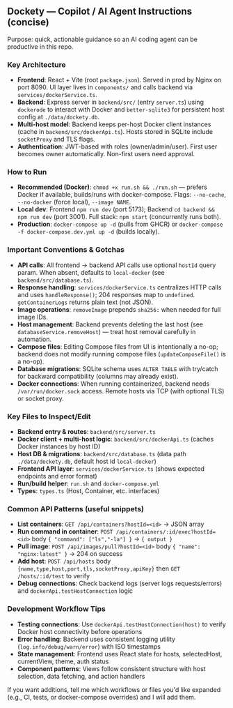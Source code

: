 ## Dockety — Copilot / AI Agent Instructions (concise)

Purpose: quick, actionable guidance so an AI coding agent can be productive in this repo.

### Key Architecture
- **Frontend**: React + Vite (root `package.json`). Served in prod by Nginx on port 8090. UI layer lives in `components/` and calls backend via `services/dockerService.ts`.
- **Backend**: Express server in `backend/src/` (entry `server.ts`) using `dockerode` to interact with Docker and `better-sqlite3` for persistent host config at `./data/dockety.db`.
- **Multi-host model**: Backend keeps per-host Docker client instances (cache in `backend/src/dockerApi.ts`). Hosts stored in SQLite include `socketProxy` and TLS flags.
- **Authentication**: JWT-based with roles (owner/admin/user). First user becomes owner automatically. Non-first users need approval.

### How to Run
- **Recommended (Docker)**: `chmod +x run.sh && ./run.sh` — prefers Docker if available, builds/runs with docker-compose. Flags: `--no-cache`, `--no-docker` (force local), `--image NAME`.
- **Local dev**: Frontend `npm run dev` (port 5173); Backend `cd backend && npm run dev` (port 3001). Full stack: `npm start` (concurrently runs both).
- **Production**: `docker-compose up -d` (pulls from GHCR) or `docker-compose -f docker-compose.dev.yml up -d` (builds locally).

### Important Conventions & Gotchas
- **API calls**: All frontend → backend API calls use optional `hostId` query param. When absent, defaults to `local-docker` (see `backend/src/database.ts`).
- **Response handling**: `services/dockerService.ts` centralizes HTTP calls and uses `handleResponse()`; 204 responses map to `undefined`. `getContainerLogs` returns plain text (not JSON).
- **Image operations**: `removeImage` prepends `sha256:` when needed for full image IDs.
- **Host management**: Backend prevents deleting the last host (see `databaseService.removeHost`) — treat host removal carefully in automation.
- **Compose files**: Editing Compose files from UI is intentionally a no-op; backend does not modify running compose files (`updateComposeFile()` is a no-op).
- **Database migrations**: SQLite schema uses `ALTER TABLE` with try/catch for backward compatibility (columns may already exist).
- **Docker connections**: When running containerized, backend needs `/var/run/docker.sock` access. Remote hosts via TCP (with optional TLS) or socket proxy.

### Key Files to Inspect/Edit
- **Backend entry & routes**: `backend/src/server.ts`
- **Docker client + multi-host logic**: `backend/src/dockerApi.ts` (caches Docker instances by host ID)
- **Host DB & migrations**: `backend/src/database.ts` (data path `./data/dockety.db`, default host id `local-docker`)
- **Frontend API layer**: `services/dockerService.ts` (shows expected endpoints and error format)
- **Run/build helper**: `run.sh` and `docker-compose.yml`
- **Types**: `types.ts` (Host, Container, etc. interfaces)

### Common API Patterns (useful snippets)
- **List containers**: `GET /api/containers?hostId=<id>` → JSON array
- **Run command in container**: `POST /api/containers/:id/exec?hostId=<id>` body `{ "command": ["ls","-la"] }` → `{ output }`
- **Pull image**: `POST /api/images/pull?hostId=<id>` body `{ "name": "nginx:latest" }` → 204 on success
- **Add host**: `POST /api/hosts` body `{name,type,host,port,tls,socketProxy,apiKey}` then `GET /hosts/:id/test` to verify
- **Debug connections**: Check backend logs (server logs requests/errors) and `dockerApi.testHostConnection` logic

### Development Workflow Tips
- **Testing connections**: Use `dockerApi.testHostConnection(host)` to verify Docker host connectivity before operations
- **Error handling**: Backend uses consistent logging utility (`log.info/debug/warn/error`) with ISO timestamps
- **State management**: Frontend uses React state for hosts, selectedHost, currentView, theme, auth status
- **Component patterns**: Views follow consistent structure with host selection, data fetching, and action handlers

If you want additions, tell me which workflows or files you'd like expanded (e.g., CI, tests, or docker-compose overrides) and I will add them.
